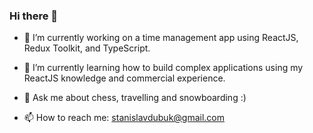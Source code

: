### Hi there 👋

- 🔭 I’m currently working on a time management app using ReactJS, Redux Toolkit, and TypeScript.

- 🌱 I’m currently learning how to build complex applications using my ReactJS knowledge and commercial experience.

- 💬 Ask me about chess, travelling and snowboarding :)

- 📫 How to reach me: stanislavdubuk@gmail.com


